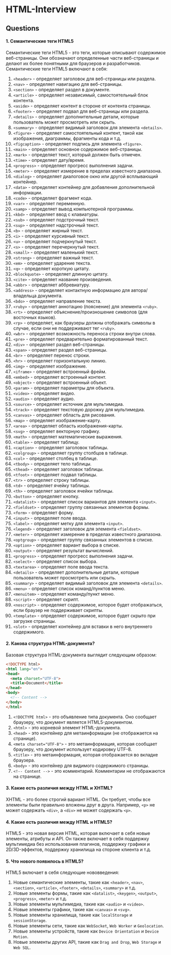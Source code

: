 # HTML-Interview

## Questions

#### 1. Семантические теги HTML5

Семантические теги HTML5 - это теги, которые описывают содержимое веб-страницы. Они обозначают определенные части веб-страницы и делают их более понятными для браузеров и разработчиков. Семантические теги HTML5 включают в себя:
1. `<header>` - определяет заголовок для веб-страницы или раздела.
2. `<nav>` - определяет навигацию для веб-страницы.
3. `<section>` - определяет раздел в документе.
4. `<article>` - определяет независимый, самостоятельный блок контента.
5. `<aside>` - определяет контент в стороне от контента страницы.
6. `<footer>` - определяет подвал для веб-страницы или раздела.
7. `<details>` - определяет дополнительные детали, которые пользователь может просмотреть или скрыть.
8. `<summary>` - определяет видимый заголовок для элемента `<details>`.
9. `<figure>` - определяет самостоятельный контент, такой как изображения, диаграммы, фрагменты кода и т.д.
10. `<figcaption>` - определяет подпись для элемента `<figure>`.
11. `<main>` - определяет основное содержимое веб-страницы.
12. `<mark>` - определяет текст, который должен быть отмечен.
13. `<time>` - определяет дату/время.
14. `<progress>` - определяет прогресс выполнения задачи.
15. `<meter>` - определяет измерение в пределах известного диапазона.
16. `<dialog>` - определяет диалоговое окно или другой всплывающий контейнер.
17. `<data>` - определяет контейнер для добавления дополнительной информации.
18. `<code>` - определяет фрагмент кода.
19. `<var>` - определяет переменную.
20. `<samp>` - определяет вывод компьютерной программы.
21. `<kbd>` - определяет ввод с клавиатуры.
22. `<sub>` - определяет подстрочный текст.
23. `<sup>` - определяет надстрочный текст.
24. `<b>` - определяет жирный текст.
25. `<i>` - определяет курсивный текст.
26. `<u>` - определяет подчеркнутый текст.
27. `<s>` - определяет перечеркнутый текст.
28. `<small>` - определяет маленький текст.
29. `<strong>` - определяет важный текст.
30. `<em>` - определяет ударение текста.
31. `<q>` - определяет короткую цитату.
32. `<blockquote>` - определяет длинную цитату.
33. `<cite>` - определяет название произведения.
34. `<abbr>` - определяет аббревиатуру.
35. `<address>` - определяет контактную информацию для автора/владельца документа.
36. `<bdo>` - определяет направление текста.
37. `<ruby>` - определяет аннотацию (пояснение) для элемента `<ruby>`.
38. `<rt>` - определяет объяснение/произношение символов (для восточных языков).
39. `<rp>` - определяет, как браузеры должны отображать символы в случае, если они не поддерживают тег `<ruby>`.
40. `<wbr>` - определяет возможность переноса строки внутри слова.
41. `<pre>` - определяет предварительно форматированный текст.
42. `<div>` - определяет раздел веб-страницы.
43. `<span>` - определяет раздел веб-страницы.
44. `<br>` - определяет перенос строки.
45. `<hr>` - определяет горизонтальную линию.
46. `<img>` - определяет изображение.
47. `<iframe>` - определяет встроенный фрейм.
48. `<embed>` - определяет встроенный контент.
49. `<object>` - определяет встроенный объект.
50. `<param>` - определяет параметры для объекта.
51. `<video>` - определяет видео.
52. `<audio>` - определяет аудио.
53. `<source>` - определяет источник для мультимедиа.
54. `<track>` - определяет текстовую дорожку для мультимедиа.
55. `<canvas>` - определяет область для рисования.
56. `<map>` - определяет изображение-карту.
57. `<area>` - определяет область изображения-карты.
58. `<svg>` - определяет векторную графику.
59. `<math>` - определяет математические выражения.
60. `<table>` - определяет таблицу.
61. `<caption>` - определяет заголовок таблицы.
62. `<colgroup>` - определяет группу столбцов в таблице.
63. `<col>` - определяет столбец в таблице.
64. `<tbody>` - определяет тело таблицы.
65. `<thead>` - определяет заголовок таблицы.
66. `<tfoot>` - определяет подвал таблицы.
67. `<tr>` - определяет строку таблицы.
68. `<td>` - определяет ячейку таблицы.
69. `<th>` - определяет заголовок ячейки таблицы.
70. `<button>` - определяет кнопку.
71. `<datalist>` - определяет список вариантов для элемента `<input>`.
72. `<fieldset>` - определяет группу связанных элементов формы.
73. `<form>` - определяет форму.
74. `<input>` - определяет поле ввода.
75. `<label>` - определяет метку для элемента `<input>`.
76. `<legend>` - определяет заголовок для элемента `<fieldset>`.
77. `<meter>` - определяет измерение в пределах известного диапазона.
78. `<optgroup>` - определяет группу связанных элементов в списке.
79. `<option>` - определяет вариант выбора в списке.
80. `<output>` - определяет результат вычислений.
81. `<progress>` - определяет прогресс выполнения задачи.
82. `<select>` - определяет список выбора.
83. `<textarea>` - определяет поле ввода текста.
84. `<details>` - определяет дополнительные детали, которые пользователь может просмотреть или скрыть.
85. `<summary>` - определяет видимый заголовок для элемента `<details>`.
86. `<menu>` - определяет список команд/пунктов меню.
87. `<menuitem>` - определяет команду/пункт меню.
88. `<script>` - определяет скрипт.
89. `<noscript>` - определяет содержимое, которое будет отображаться, если браузер не поддерживает скрипты.
90. `<template>` - определяет содержимое, которое будет скрыто при загрузке страницы.
91. `<slot>` - определяет контейнер для вставки в него внутреннего содержимого.

#### 2. Какова структура HTML-документа?

Базовая структура HTML-документа выглядит следующим образом:

```html
<!DOCTYPE html>
<html lang="en">
<head>
  <meta charset="UTF-8">
  <title>Document</title>
</head>
<body>
  <!-- Content -->
</body>
</html>
```

1. `<!DOCTYPE html>` - это объявление типа документа. Оно сообщает браузеру, что документ является HTML5-документом.
2. `<html>` - это корневой элемент HTML-документа.
3. `<head>` - это контейнер для метаинформации (не отображается на странице).
4. `<meta charset="UTF-8">` - это метаинформация, которая сообщает браузеру, что документ использует кодировку UTF-8.
5. `<title>` - это метаинформация, которая отображается во вкладке браузера.
6. `<body>` - это контейнер для видимого содержимого страницы.
7. `<!-- Content -->` - это комментарий. Комментарии не отображаются на странице.

#### 3. Какие есть различия между HTML и XHTML?

XHTML - это более строгий вариант HTML. Он требует, чтобы все элементы были правильно вложены друг в друга. Например, `<p>` не может содержать `<div>`, а `<div>` не может содержать `<p>`.

#### 4. Какие есть различия между HTML и HTML5?

HTML5 - это новая версия HTML, которая включает в себя новые элементы, атрибуты и API. Он также включает в себя поддержку мультимедиа без использования плагинов, поддержку графики и 2D/3D-эффектов, поддержку хранилища на стороне клиента и т.д.

#### 5. Что нового появилось в HTML5?

HTML5 включает в себя следующие нововведения:
1. Новые семантические элементы, такие как `<header>`, `<nav>`, `<section>`, `<article>`, `<footer>`, `<details>`, `<summary>` и т.д.
2. Новые элементы формы, такие как `<datalist>`, `<keygen>`, `<output>`, `<progress>`, `<meter>` и т.д.
3. Новые элементы мультимедиа, такие как `<audio>` и `<video>`.
4. Новые элементы графики, такие как `<canvas>` и `<svg>`.
5. Новые элементы хранилища, такие как `localStorage` и `sessionStorage`.
6. Новые элементы сети, такие как `WebSocket`, `Web Worker` и `Geolocation`.
7. Новые элементы устройств, такие как `Device Orientation` и `Device Motion`.
8. Новые элементы других API, такие как `Drag and Drop`, `Web Storage` и `Web SQL`.

